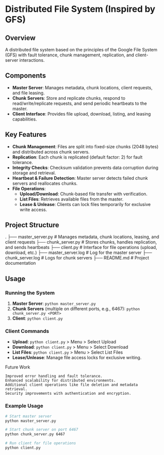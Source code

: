 
# Distributed File System (Inspired by GFS)

## Overview
A distributed file system based on the principles of the Google File System (GFS) with fault tolerance, chunk management, replication, and client-server interactions.

## Components
- **Master Server**: Manages metadata, chunk locations, client requests, and file leasing.
- **Chunk Servers**: Store and replicate chunks, respond to read/write/replicate requests, and send periodic heartbeats to the master.
- **Client Interface**: Provides file upload, download, listing, and leasing capabilities.

## Key Features
- **Chunk Management**: Files are split into fixed-size chunks (2048 bytes) and distributed across chunk servers.
- **Replication**: Each chunk is replicated (default factor: 2) for fault tolerance.
- **Integrity Checks**: Checksum validation prevents data corruption during storage and retrieval.
- **Heartbeat & Failure Detection**: Master server detects failed chunk servers and reallocates chunks.
- **File Operations**:
  - **Upload/Download**: Chunk-based file transfer with verification.
  - **List Files**: Retrieves available files from the master.
  - **Lease & Unlease**: Clients can lock files temporarily for exclusive write access.

## Project Structure
. ├── master_server.py # Manages metadata, chunk locations, leasing, and client requests ├── chunk_server.py # Stores chunks, handles replication, and sends heartbeats ├── client.py # Interface for file operations (upload, download, etc.) ├── master_server.log # Log for the master server ├── chunk_server.log # Logs for chunk servers ├── README.md # Project documentation


## Usage

### Running the System
1. **Master Server**: `python master_server.py`
2. **Chunk Servers** (multiple on different ports, e.g., 6467): `python chunk_server.py <PORT>`
3. **Client**: `python client.py`

### Client Commands
- **Upload**: `python client.py` > Menu > Select Upload
- **Download**: `python client.py` > Menu > Select Download
- **List Files**: `python client.py` > Menu > Select List Files
- **Lease/Unlease**: Manage file access locks for exclusive writing.


Future Work

    Improved error handling and fault tolerance.
    Enhanced scalability for distributed environments.
    Additional client operations like file deletion and metadata retrieval.
    Security improvements with authentication and encryption.
    
    
### Example Usage
```bash
# Start master server
python master_server.py

# Start chunk server on port 6467
python chunk_server.py 6467

# Run client for file operations
python client.py

